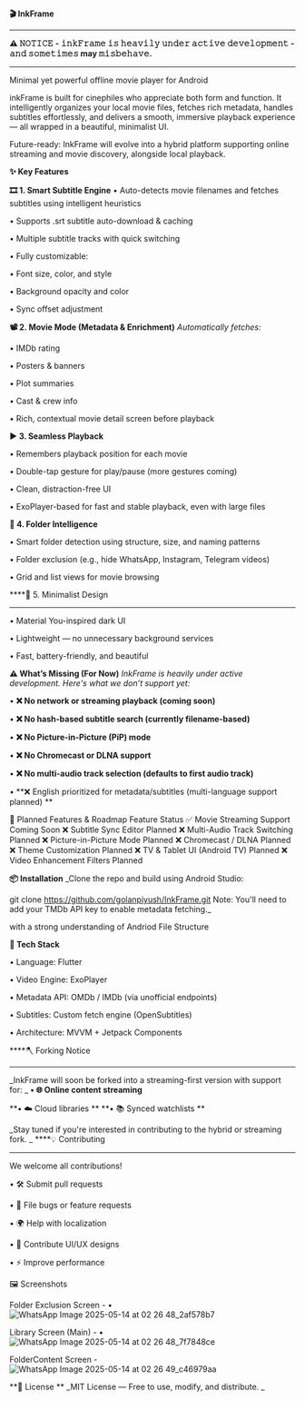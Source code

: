 ****🎬 InkFrame****
____
**⚠️ 𝙽𝙾𝚃𝙸𝙲𝙴** **- 𝚒𝚗𝚔𝙵𝚛𝚊𝚖𝚎 𝚒𝚜 𝚑𝚎𝚊𝚟𝚒𝚕𝚢 𝚞𝚗𝚍𝚎𝚛 𝚊𝚌𝚝𝚒𝚟𝚎 𝚍𝚎𝚟𝚎𝚕𝚘𝚙𝚖𝚎𝚗𝚝 - 𝚊𝚗𝚍 𝚜𝚘𝚖𝚎𝚝𝚒𝚖𝚎𝚜 may 𝚖𝚒𝚜𝚋𝚎𝚑𝚊𝚟𝚎.**
_____

Minimal yet powerful offline movie player for Android


inkFrame is built for cinephiles who appreciate both form and function. It intelligently organizes your local movie files, fetches rich metadata, handles subtitles effortlessly, and delivers a smooth, immersive playback experience — all wrapped in a beautiful, minimalist UI.

Future-ready: InkFrame will evolve into a hybrid platform supporting online streaming and movie discovery, alongside local playback.


****✨ Key Features****

**🎞️ 1. Smart Subtitle Engine**
  • Auto-detects movie filenames and fetches subtitles using intelligent heuristics
  
  • Supports .srt subtitle auto-download & caching
  
  • Multiple subtitle tracks with quick switching
  
  • Fully customizable:
  
  • Font size, color, and style
  
  • Background opacity and color
  
  • Sync offset adjustment

**📽️ 2. Movie Mode (Metadata & Enrichment)**
_Automatically fetches:_
  
  • IMDb rating
  
  • Posters & banners
  
  • Plot summaries
  
  • Cast & crew info
  
  • Rich, contextual movie detail screen before playback

****▶️ 3. Seamless Playback****
  
  • Remembers playback position for each movie
  
  • Double-tap gesture for play/pause (more gestures coming)
  
  • Clean, distraction-free UI
  
  • ExoPlayer-based for fast and stable playback, even with large files

****📂 4. Folder Intelligence****

  • Smart folder detection using structure, size, and naming patterns
  
  • Folder exclusion (e.g., hide WhatsApp, Instagram, Telegram videos)
  
  • Grid and list views for movie browsing
  

****🖤 5. Minimalist Design
****
  • Material You-inspired dark UI
  
  • Lightweight — no unnecessary background services
  
  • Fast, battery-friendly, and beautiful

  

****⚠️ What’s Missing (For Now)****
_InkFrame is heavily under active development. Here's what we don’t support yet:_

• **❌ No network or streaming playback (coming soon)**

• **❌ No hash-based subtitle search (currently filename-based)**

• **❌ No Picture-in-Picture (PiP) mode**

• **❌ No Chromecast or DLNA support**

• **❌ No multi-audio track selection (defaults to first audio track)**

• **❌ English prioritized for metadata/subtitles (multi-language support planned)
**

📅 Planned Features & Roadmap
Feature	Status
✅ Movie Streaming Support	Coming Soon
❌ Subtitle Sync Editor	Planned
❌ Multi-Audio Track Switching	Planned
❌ Picture-in-Picture Mode	Planned
❌ Chromecast / DLNA	Planned
❌ Theme Customization	Planned
❌ TV & Tablet UI (Android TV)	Planned
❌ Video Enhancement Filters	Planned

**📦 Installation**
_Clone the repo and build using Android Studio:

git clone https://github.com/golanpiyush/InkFrame.git
Note: You'll need to add your TMDb API key to enable metadata fetching._

with a strong understanding of Andriod File Structure

**🧠 Tech Stack**

• Language: Flutter

• Video Engine: ExoPlayer

• Metadata API: OMDb / IMDb (via unofficial endpoints)

• Subtitles: Custom fetch engine (OpenSubtitles)

• Architecture: MVVM + Jetpack Components

****🪓 Forking Notice
****
_InkFrame will soon be forked into a streaming-first version with support for:
_
**• 🌐 Online content streaming**

**• ☁️ Cloud libraries
**
**• 📚 Synced watchlists
**

_Stay tuned if you're interested in contributing to the hybrid or streaming fork.
_
****💡 Contributing
****
We welcome all contributions!

• 🛠 Submit pull requests

• 🐞 File bugs or feature requests

• 🌍 Help with localization

• 🎨 Contribute UI/UX designs

• ⚡ Improve performance

🖼 Screenshots

Folder Exclusion Screen -
• ![WhatsApp Image 2025-05-14 at 02 26 48_2af578b7](https://github.com/user-attachments/assets/7976e9bb-68df-4716-b011-238d80607d6e)

Library Screen (Main) -
• ![WhatsApp Image 2025-05-14 at 02 26 48_7f7848ce](https://github.com/user-attachments/assets/0b009484-22f9-49f8-a566-8ebac1dc1053)

FolderContent Screen - 
![WhatsApp Image 2025-05-14 at 02 26 49_c46979aa](https://github.com/user-attachments/assets/9fef6e39-4794-4c66-85de-009afa3d1307)



**📄 License
**
_MIT License — Free to use, modify, and distribute.
_
